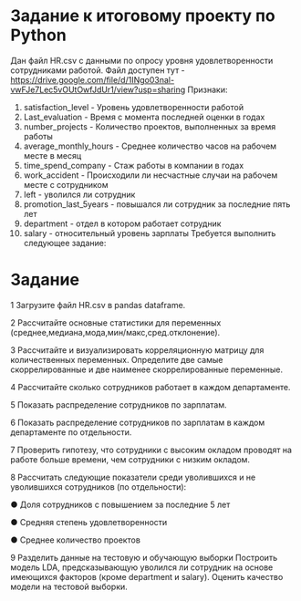 # Задание к итоговому проекту по Python
Дан файл HR.csv с данными по опросу уровня удовлетворенности сотрудниками работой.
Файл доступен тут -
https://drive.google.com/file/d/1INgo03nal-vwFJe7Lec5vOUtOwfJdUr1/view?usp=sharing
Признаки:
1. satisfaction_level - Уровень удовлетворенности работой
2. Last_evaluation - Время с момента последней оценки в годах
3. number_projects - Количество проектов, выполненных за время работы
4. average_monthly_hours - Среднее количество часов на рабочем месте в месяц
5. time_spend_company - Стаж работы в компании в годах
6. work_accident - Происходили ли несчастные случаи на рабочем месте с сотрудником
7. left - уволился ли сотрудник
8. promotion_last_5years - повышался ли сотрудник за последние пять лет
9. department - отдел в котором работает сотрудник
10. salary - относительный уровень зарплаты
Требуется выполнить следующее задание:
# Задание
1 Загрузите файл HR.csv в pandas dataframe.

2 Рассчитайте основные статистики для переменных
(среднее,медиана,мода,мин/макс,сред.отклонение).

3 Рассчитайте и визуализировать корреляционную матрицу для
количественных переменных.
Определите две самые скоррелированные и две наименее
скоррелированные переменные.

4 Рассчитайте сколько сотрудников работает в каждом
департаменте.

5 Показать распределение сотрудников по зарплатам.

6 Показать распределение сотрудников по зарплатам в каждом
департаменте по отдельности.

7 Проверить гипотезу, что сотрудники с высоким окладом
проводят на работе больше времени, чем сотрудники с низким
окладом.

8 Рассчитать следующие показатели среди уволившихся и не
уволившихся сотрудников (по отдельности):

● Доля сотрудников с повышением за последние 5 лет

● Средняя степень удовлетворенности

● Среднее количество проектов

9 Разделить данные на тестовую и обучающую выборки
Построить модель LDA, предсказывающую уволился ли
сотрудник на основе имеющихся факторов (кроме department и
salary). Оценить качество модели на тестовой выборки.